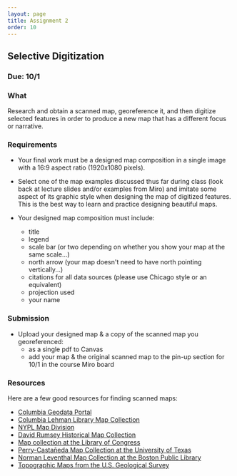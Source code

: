 ```yaml
---
layout: page
title: Assignment 2
order: 10 
---
```


## Selective Digitization

### Due: 10/1

### What

Research and obtain a scanned map, georeference it, and then digitize selected features in order to produce a new map that has a different focus or narrative.  

### Requirements

- Your final work must be a designed map composition in a single image with a 16:9 aspect ratio (1920x1080 pixels).
- Select one of the map examples discussed thus far during class (look back at lecture slides and/or examples from Miro) and imitate some aspect of its graphic style when designing the map of digitized features. This is the best way to learn and practice designing beautiful maps.

- Your designed map composition must include:
  - title
  - legend
  - scale bar (or two depending on whether you show your map at the same scale...)
  - north arrow (your map doesn't need to have north pointing vertically...)
  - citations for all data sources (please use Chicago style or an equivalent)  
  - projection used
  - your name  

### Submission

- Upload your designed map & a copy of the scanned map you georeferenced:
  - as a single pdf to Canvas
  - add your map & the original scanned map to the pin-up section for 10/1 in the course Miro board


### Resources

Here are a few good resources for finding scanned maps: 


- [Columbia Geodata Portal](https://geodata.library.columbia.edu)
- [Columbia Lehman Library Map Collection](https://library.columbia.edu/libraries/maps.html)
- [NYPL Map Division](https://www.nypl.org/about/divisions/map-division)
- [David Rumsey Historical Map Collection](https://www.davidrumsey.com)
- [Map collection at the Library of Congress](http://memory.loc.gov/ammem/gmdhtml/gmdhome.html)
- [Perry-Castañeda Map Collection at the University of Texas](http://www.lib.utexas.edu/maps/)
- [Norman Leventhal Map Collection at the Boston Public Library](http://maps.bpl.org/)
- [Topographic Maps from the U.S. Geological Survey](http://store.usgs.gov/b2c_usgs/usgs/maplocator/%28xcm=r3standardpitrex_prd&layout=6_1_61_48&uiarea=2&ctype=areaDetails&carea=%24ROOT%29/.do)